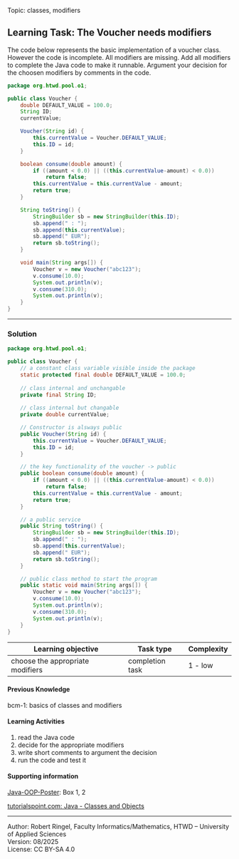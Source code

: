 Topic: classes, modifiers

## Learning Task: The Voucher needs modifiers

The code below represents the basic implementation of a voucher class. However the code is incomplete. All modifiers are missing. Add all modifiers to complete the Java code to make it runnable. Argument your decision for the choosen modifiers by comments in the code.

``` java
package org.htwd.pool.o1;

public class Voucher {
    double DEFAULT_VALUE = 100.0;
    String ID;
    currentValue;

    Voucher(String id) {
        this.currentValue = Voucher.DEFAULT_VALUE;
        this.ID = id;
    }

    boolean consume(double amount) {
        if ((amount < 0.0) || ((this.currentValue-amount) < 0.0))
            return false;
        this.currentValue = this.currentValue - amount;
        return true;
    }

    String toString() {
        StringBuilder sb = new StringBuilder(this.ID);
        sb.append(" : ");
        sb.append(this.currentValue);
        sb.append(" EUR");
        return sb.toString();
    }

    void main(String args[]) {
        Voucher v = new Voucher("abc123");
        v.consume(10.0);
        System.out.println(v);
        v.consume(310.0);
        System.out.println(v);
    }
}
```

---------------------------------------

### Solution

``` java
package org.htwd.pool.o1;

public class Voucher {
    // a constant class variable visible inside the package
    static protected final double DEFAULT_VALUE = 100.0;
    
    // class internal and unchangable
    private final String ID;
    
    // class internal but changable
    private double currentValue;

    // Constructor is alsways public
    public Voucher(String id) {
        this.currentValue = Voucher.DEFAULT_VALUE;
        this.ID = id;
    }

    // the key functionality of the voucher -> public
    public boolean consume(double amount) {
        if ((amount < 0.0) || ((this.currentValue-amount) < 0.0))
            return false;
        this.currentValue = this.currentValue - amount;
        return true;
    }

    // a public service
    public String toString() {
        StringBuilder sb = new StringBuilder(this.ID);
        sb.append(" : ");
        sb.append(this.currentValue);
        sb.append(" EUR");
        return sb.toString();
    }

    // public class method to start the program
    public static void main(String args[]) {
        Voucher v = new Voucher("abc123");
        v.consume(10.0);
        System.out.println(v);
        v.consume(310.0);
        System.out.println(v);
    }
}
```

| **Learning objective**                         | **Task type**   | **Complexity** |
| ---------------------------------------------- | --------------- | -------------- |
| choose the appropriate modifiers               | completion task | 1 - low        |  

#### Previous Knowledge

bcm-1: basics of classes and modifiers  

#### Learning Activities

1) read the Java code
2) decide for the appropriate modifiers
3) write short comments to argument the decision
4) run the code and test it

#### Supporting information

[Java-OOP-Poster](../JavaPosterOOP_engl.pdf): Box 1, 2

[tutorialspoint.com: Java - Classes and Objects](https://www.tutorialspoint.com/java/java_object_classes.htm)  


---------------------------------------
Author: Robert Ringel, Faculty Informatics/Mathematics, HTWD – University of Applied Sciences  
Version: 08/2025            
License: CC BY-SA 4.0
